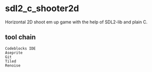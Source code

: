 # sdl2_c_shooter2d

Horizontal 2D shoot em up game with the help of SDL2-lib and plain C.

## tool chain

    Codeblocks IDE
    Aseprite
    Git
    Tiled
    Renoise
